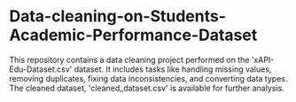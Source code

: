 # Data-cleaning-on-Students-Academic-Performance-Dataset
This repository contains a data cleaning project performed on the 'xAPI-Edu-Dataset.csv' dataset. It includes tasks like handling missing values, removing duplicates, fixing data inconsistencies, and converting data types. The cleaned dataset, 'cleaned_dataset.csv' is available for further analysis.
